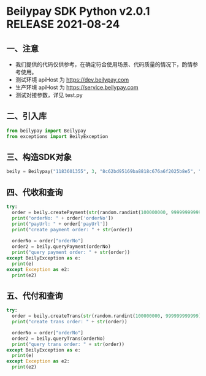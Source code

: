 # Beilypay SDK Python v2.0.1 RELEASE 2021-08-24


## 一、注意
   - 我们提供的代码仅供参考，在确定符合使用场景、代码质量的情况下，酌情参考使用。
   - 测试环境 apiHost 为 https://dev.beilypay.com
   - 生产环境 apiHost 为 https://service.beilypay.com
   - 测试对接参数，详见 test.py


## 二、引入库

```python
from beilypay import Beilypay
from exceptions import BeilyException
```

## 三、构造SDK对象

```python
beily = Beilypay("1183601355", 3, "8c62bd95169ba8818c676a6f2025b8e5", "https://dev.beilypay.com")
```

## 四、代收和查询
```python
try:
  order = beily.createPayment(str(random.randint(100000000, 999999999999)), "111", "http://www.baidu.com/", "http://www.baidu.com/", "userId111", "userName111" )
  print("orderNo: " + order['orderNo'])
  print("payUrl: " + order['payUrl'])
  print("create payment order: " + str(order))
  
  orderNo = order["orderNo"]
  order2 = beily.queryPayment(orderNo)
  print("query payment order: " + str(order))  
except BeilyException as e:
  print(e)
except Exception as e2:
  print(e2)
```

## 五、代付和查询
```python
try: 
  order = beily.createTrans(str(random.randint(100000000, 999999999999)), 123, "http://www.baidu.com/notifyUrl", "Card", "account", "owner", "bankcode", "ifsc", "this is address")
  print("create trans order: " + str(order))

  orderNo = order["orderNo"]
  order2 = beily.queryTrans(orderNo)
  print("query trans order: " + str(order))
except BeilyException as e:
  print(e)
except Exception as e2:
  print(e2)
```

